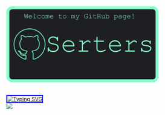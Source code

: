 ![]()
<div align="left">
  <img src="https://github.com/Serters/Serters/blob/main/githubSertersBanner.png" alt="CodeChest" width="80%">
</div>


<p align="left">
  <a href="https://skillicons.dev">
    </br>
<a href="https://git.io/typing-svg" style="border: 2px solid blue; display: inline-block;">
    <img src="https://readme-typing-svg.demolab.com?font=Fira+Code&pause=1500&color=86FFCA&background=1E1F22&vCenter=true&random=false&width=435&lines=Languages+and+Tools%3A" alt="Typing SVG" />
</a>
  </br>
    <img src="https://skillicons.dev/icons?i=git,html,css,js,python,java,mongodb,mysql" />
  </a>
</p>
